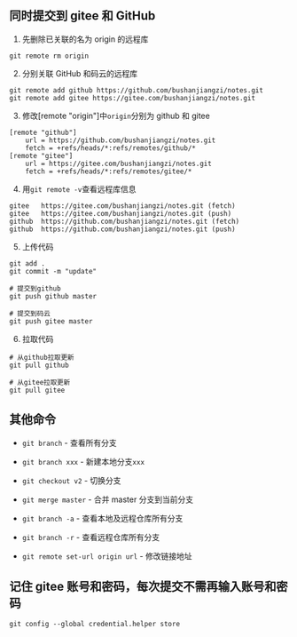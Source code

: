 ## 同时提交到 gitee 和 GitHub

1. 先删除已关联的名为 origin 的远程库

`git remote rm origin`

2. 分别关联 GitHub 和码云的远程库

```
git remote add github https://github.com/bushanjiangzi/notes.git
git remote add gitee https://gitee.com/bushanjiangzi/notes.git
```

3. 修改[remote "origin"]中`origin`分别为 github 和 gitee

```
[remote "github"]
	url = https://github.com/bushanjiangzi/notes.git
	fetch = +refs/heads/*:refs/remotes/github/*
[remote "gitee"]
	url = https://gitee.com/bushanjiangzi/notes.git
	fetch = +refs/heads/*:refs/remotes/gitee/*
```

4. 用`git remote -v`查看远程库信息

```
gitee   https://gitee.com/bushanjiangzi/notes.git (fetch)
gitee   https://gitee.com/bushanjiangzi/notes.git (push)
github  https://github.com/bushanjiangzi/notes.git (fetch)
github  https://github.com/bushanjiangzi/notes.git (push)
```

5. 上传代码

```
git add .
git commit -m "update"

# 提交到github
git push github master

# 提交到码云
git push gitee master
```

6. 拉取代码

```
# 从github拉取更新
git pull github

# 从gitee拉取更新
git pull gitee
```

## 其他命令

- `git branch` - 查看所有分支

- `git branch xxx` - 新建本地分支`xxx`

- `git checkout v2` - 切换分支

- `git merge master` - 合并 master 分支到当前分支

- `git branch -a` - 查看本地及远程仓库所有分支

- `git branch -r` - 查看远程仓库所有分支

- `git remote set-url origin url` - 修改链接地址

## 记住 gitee 账号和密码，每次提交不需再输入账号和密码

`git config --global credential.helper store`
